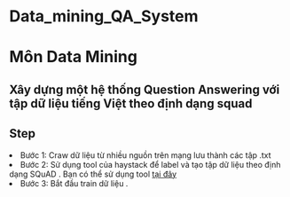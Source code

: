 # Data_mining_QA_System
<h1>Môn Data Mining</h1>
<h2>Xây dựng một hệ thống Question Answering với tập dữ liệu tiếng Việt theo định dạng squad</h2>
<h2>Step</h2>
<li> Bước 1: Craw dữ liệu từ nhiều nguồn trên mạng lưu thành các tập .txt</li>
<li> Bước 2: Sử dụng tool của haystack để label và tạo tập dữ liệu theo định dạng SQuAD . Bạn có thể sử dụng tool <a href="https://annotate.deepset.ai/index.html">tại đây </a></li>
<li> Bước 3: Bắt đầu train dữ liệu .
